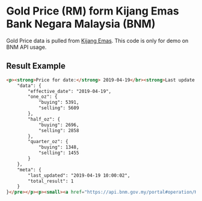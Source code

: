 # Gold Price (RM) form Kijang Emas Bank Negara Malaysia (BNM)
Gold Price data is pulled from [Kijang Emas](https://api.bnm.gov.my/portal#operation/KELatest). This code is only for demo on BNM API usage.

## Result Example

```html
<p><strong>Price for date:</strong> 2019-04-19</br><strong>Last update:</strong> 2019-04-19 10:00:02</p><p><strong>BNM Data</strong><br>1g (Buying): RM190.00<br>1g (Sell): RM205.00</p><p><strong>Adjusted Data</strong><br>1g (Buying): RM136.80 (-28%)<br>1g (Sell): RM172.20 (-16%)</p><p><strong>API Response</strong><br><pre>{
    "data": {
        "effective_date": "2019-04-19",
        "one_oz": {
            "buying": 5391,
            "selling": 5609
        },
        "half_oz": {
            "buying": 2696,
            "selling": 2858
        },
        "quarter_oz": {
            "buying": 1348,
            "selling": 1455
        }
    },
    "meta": {
        "last_updated": "2019-04-19 10:00:02",
        "total_result": 1
    }
}</pre></p><p><small><a href="https://api.bnm.gov.my/portal#operation/KELatest">Source BNM API Kijang Emas</a></small></p>
```
